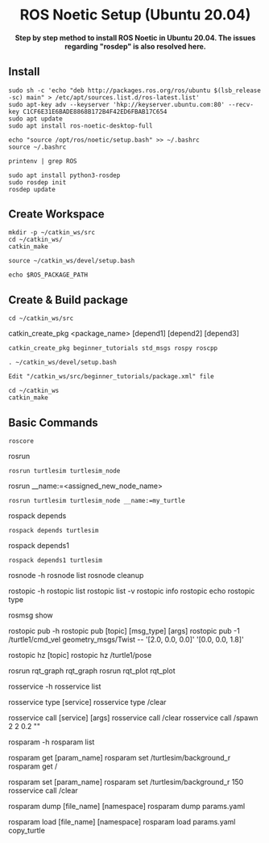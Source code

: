 <h1 align="center">ROS Noetic Setup (Ubuntu 20.04)</h1>
<h4 align="center">Step by step method to install ROS Noetic in Ubuntu 20.04. The issues regarding "rosdep" is also resolved here.</h4>

## Install
```
sudo sh -c 'echo "deb http://packages.ros.org/ros/ubuntu $(lsb_release -sc) main" > /etc/apt/sources.list.d/ros-latest.list'
sudo apt-key adv --keyserver 'hkp://keyserver.ubuntu.com:80' --recv-key C1CF6E31E6BADE8868B172B4F42ED6FBAB17C654
sudo apt update
sudo apt install ros-noetic-desktop-full
```
```
echo "source /opt/ros/noetic/setup.bash" >> ~/.bashrc
source ~/.bashrc
```
```
printenv | grep ROS
```
```
sudo apt install python3-rosdep
sudo rosdep init
rosdep update
```

## Create Workspace
```
mkdir -p ~/catkin_ws/src
cd ~/catkin_ws/
catkin_make
```
```
source ~/catkin_ws/devel/setup.bash
```
```
echo $ROS_PACKAGE_PATH
```

## Create & Build package
```
cd ~/catkin_ws/src
```
catkin_create_pkg <package_name> [depend1] [depend2] [depend3]
```
catkin_create_pkg beginner_tutorials std_msgs rospy roscpp
```
```
. ~/catkin_ws/devel/setup.bash
```
```
Edit "/catkin_ws/src/beginner_tutorials/package.xml" file
```
```
cd ~/catkin_ws
catkin_make
```

## Basic Commands
```
roscore
```

rosrun <package> <node>
```
rosrun turtlesim turtlesim_node
```
rosrun <package> <node> __name:=<assigned_new_node_name>
```
rosrun turtlesim turtlesim_node __name:=my_turtle
```

rospack depends <package>
```
rospack depends turtlesim
```
rospack depends1 <package>
```
rospack depends1 turtlesim
```


rosnode -h
rosnode list
rosnode cleanup


rostopic -h
rostopic list
rostopic list -v
rostopic info <topic>
rostopic echo <topic>
rostopic type <topic>

rosmsg show <topic type>

rostopic pub -h
rostopic pub [topic] [msg_type] [args]
rostopic pub -1 /turtle1/cmd_vel geometry_msgs/Twist -- '[2.0, 0.0, 0.0]' '[0.0, 0.0, 1.8]'

rostopic hz [topic]
rostopic hz /turtle1/pose


rosrun rqt_graph rqt_graph
rosrun rqt_plot rqt_plot


rosservice -h
rosservice list

rosservice type [service]
rosservice type /clear

rosservice call [service] [args]
rosservice call /clear
rosservice call /spawn 2 2 0.2 ""


rosparam -h
rosparam list

rosparam get [param_name]
rosparam set /turtlesim/background_r
rosparam get /

rosparam set [param_name] <values>
rosparam set /turtlesim/background_r 150
rosservice call /clear

rosparam dump [file_name] [namespace]
rosparam dump params.yaml

rosparam load [file_name] [namespace]
rosparam load params.yaml copy_turtle
